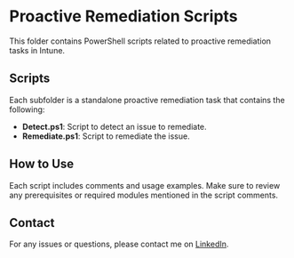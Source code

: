 # Proactive Remediation Scripts

This folder contains PowerShell scripts related to proactive remediation tasks in Intune. 

## Scripts

Each subfolder is a standalone proactive remediation task that contains the following:

- **Detect.ps1**: Script to detect an issue to remediate.
- **Remediate.ps1**: Script to remediate the issue.

## How to Use

Each script includes comments and usage examples. Make sure to review any prerequisites or required modules mentioned in the script comments.

## Contact

For any issues or questions, please contact me on [LinkedIn](https://www.linkedin.com/in/damianayres/).
